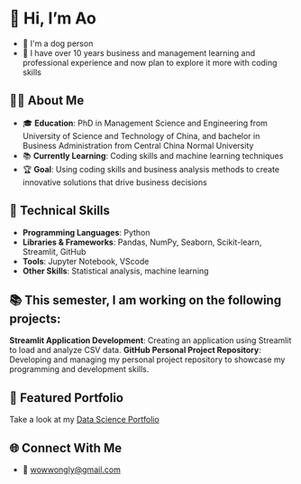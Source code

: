 # 👋 Hi, I’m Ao
- 🐶 I'm a dog person
- 🦋 I have over 10 years business and management learning and professional experience and now plan to explore it more with coding skills

## 🧑‍💻 About Me 
- 🎓 **Education**: PhD in Management Science and Engineering from University of Science and Technology of China, and bachelor in Business Administration from Central China Normal University
- 📚 **Currently Learning**: Coding skills and machine learning techniques 
- 🏆 **Goal**: Using coding skills and business analysis methods to create innovative solutions that drive business decisions

## 🔧 Technical Skills  

- **Programming Languages**: Python 
- **Libraries & Frameworks**: Pandas, NumPy, Seaborn, Scikit-learn, Streamlit, GitHub  
- **Tools**: Jupyter Notebook, VScode
- **Other Skills**: Statistical analysis, machine learning

## 📚 This semester, I am working on the following projects:

**Streamlit Application Development**: Creating an application using Streamlit to load and analyze CSV data.
**GitHub Personal Project Repository**: Developing and managing my personal project repository to showcase my programming and development skills.

## 📂 Featured Portfolio  

Take a look at my [Data Science Portfolio](https://github.com/aowang33/WANG-Python-Portfolio)

## 🌐 Connect With Me 
- 📧 wowwongly@gmail.com
  

<!---
aowang33/aowang33 is a ✨ special ✨ repository because its `README.md` (this file) appears on your GitHub profile.
You can click the Preview link to take a look at your changes.
--->
